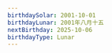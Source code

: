 ```yaml
---
birthdaySolar: 2001-10-01
birthdayLunar: 2001年八月十五
nextBirthday: 2025-10-06
birthdayType: Lunar
---
```

